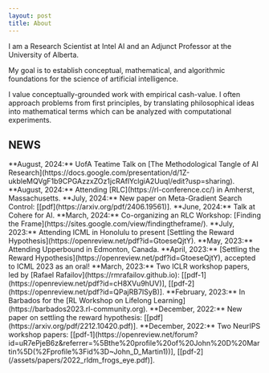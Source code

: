 ```yaml
---
layout: post
title: About
---
```

<!-- <img src="/assets/img/profile.png" alt="Profile" width="200" height="250" style="float: left;"> -->

I am a Research Scientist at Intel AI and an Adjunct Professor at the University of Alberta.

My goal is to establish conceptual, mathematical, and algorithmic foundations for the science of artificial intelligence.   

I value conceptually-grounded work with empirical cash-value. I often approach problems from first principles, by translating philosophical ideas into mathematical terms which can be analyzed with computational experiments.
<h2 class="content-listing-header sans">NEWS</h2>
**August, 2024:** UofA Teatime Talk on [The Methodological Tangle of AI Research](https://docs.google.com/presentation/d/1Z-ukbleMQVgF1b9CPGAzzxZOz1jcRAflYclgiA2UuqI/edit?usp=sharing).  
**August, 2024:** Attending [RLC](https://rl-conference.cc/) in Amherst, Massachusetts.  
**July, 2024:** New paper on Meta-Gradient Search Control: [[pdf](https://arxiv.org/pdf/2406.19561)].  
**June, 2024:** Talk at Cohere for AI.  
**March, 2024:** Co-organizing an RLC Workshop: [Finding the Frame](https://sites.google.com/view/findingtheframe/).  
**July, 2023:** Attending ICML in Honolulu to present [Settling the Reward Hypothesis](https://openreview.net/pdf?id=GtoeseQjtY).  
**May, 2023:** Attending Upperbound in Edmonton, Canada.  
**April, 2023:** [Settling the Reward Hypothesis](https://openreview.net/pdf?id=GtoeseQjtY), accepted to ICML 2023 as an oral!  
**March, 2023:** Two ICLR workshop papers, led by [Rafael Rafailov](https://rmrafailov.github.io): [[pdf-1](https://openreview.net/pdf?id=cH8XVu9hUV)], [[pdf-2](https://openreview.net/pdf?id=QPajRB7ISyB)].  
**February, 2023:** In Barbados for the [RL Workshop on Lifelong Learning](https://barbados2023.rl-community.org).  
**December, 2022:** New paper on settling the reward hypothesis: [[pdf](https://arxiv.org/pdf/2212.10420.pdf)].  
**December, 2022:** Two NeurIPS workshop papers: [[pdf-1](https://openreview.net/forum?id=uR7ePjeB6z&referrer=%5Bthe%20profile%20of%20John%20D%20Martin%5D(%2Fprofile%3Fid%3D~John_D_Martin1))], [[pdf-2](/assets/papers/2022_rldm_frogs_eye.pdf)].  
